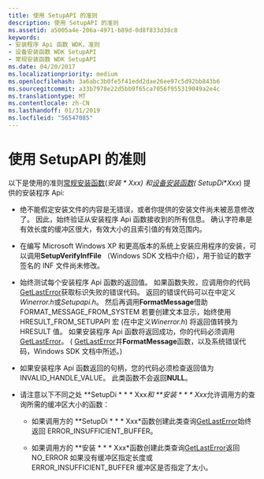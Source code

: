 ```yaml
---
title: 使用 SetupAPI 的准则
description: 使用 SetupAPI 的准则
ms.assetid: a5005a4e-206a-4971-b89d-0d8f833d38c8
keywords:
- 安装程序 Api 函数 WDK，准则
- 设备安装函数 WDK SetupAPI
- 常规安装函数 WDK SetupAPI
ms.date: 04/20/2017
ms.localizationpriority: medium
ms.openlocfilehash: 3a6abc3b0fe5f41edd2dae26ee97c5d92bb843b6
ms.sourcegitcommit: a33b7978e22d5bb9f65ca7056f955319049a2e4c
ms.translationtype: MT
ms.contentlocale: zh-CN
ms.lasthandoff: 01/31/2019
ms.locfileid: "56547085"
---
```

# <a name="guidelines-for-using-setupapi"></a>使用 SetupAPI 的准则





以下是使用的准则[常规安装函数](https://msdn.microsoft.com/library/windows/hardware/ff544985)(**安装 * **Xxx*) 和[设备安装函数](https://msdn.microsoft.com/library/windows/hardware/ff541299)(** SetupDi***Xxx*) 提供的安装程序 Api:

-   绝不能假定安装文件的内容是无错误，或者你提供的安装文件尚未被恶意修改了。 因此，始终验证从安装程序 Api 函数接收到的所有信息。 确认字符串是有效长度的缓冲区很大，有效大小的且索引值的有效范围内。

-   在编写 Microsoft Windows XP 和更高版本的系统上安装应用程序的安装，可以调用**SetupVerifyInfFile** （Windows SDK 文档中介绍），用于验证的数字签名的 INF 文件尚未修改。

-   始终测试每个安装程序 Api 函数的返回值。 如果函数失败，应调用你的代码[GetLastError](https://go.microsoft.com/fwlink/p/?linkid=169416)获取标识失败的错误代码。 返回的错误代码可以在中定义*Winerror.h*或*Setupapi.h*。 然后再调用**FormatMessage**借助 FORMAT_MESSAGE_FROM_SYSTEM 若要创建文本显示，始终使用 HRESULT_FROM_SETUPAPI 宏 (在中定义*Winerror.h*) 将返回值转换为HRESULT 值。 如果安装程序 Api 函数将返回成功，你的代码必须调用[GetLastError](https://go.microsoft.com/fwlink/p/?linkid=169416)。 ( [GetLastError](https://go.microsoft.com/fwlink/p/?linkid=169416)并**FormatMessage**函数，以及系统错误代码，Windows SDK 文档中所述。)

-   如果安装程序 Api 函数返回的句柄，您的代码必须检查返回值为 INVALID_HANDLE_VALUE。 此类函数不会返回**NULL**。

-   请注意以下不同之处 **SetupDi * * * Xxx*和 **安装 * * * Xxx*允许调用方的查询所需的缓冲区大小的函数：

    -   如果调用方的 **SetupDi * * * Xxx*函数创建此类查询[GetLastError](https://go.microsoft.com/fwlink/p/?linkid=169416)始终返回 ERROR_INSUFFICIENT_BUFFER。

    -   如果调用方的 **安装 * * * Xxx*函数创建此类查询[GetLastError](https://go.microsoft.com/fwlink/p/?linkid=169416)返回 NO_ERROR 如果没有缓冲区指定长度或 ERROR_INSUFFICIENT_BUFFER 缓冲区是否指定了太小。

 

 





